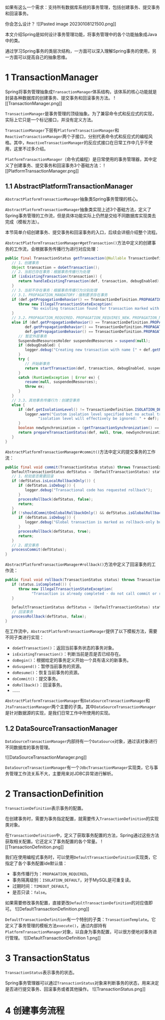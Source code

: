 如果有这么一个需求：支持所有数据库系统的事务管理，包括创建事务、提交事务和回滚事务。

你会怎么设计？
![[Pasted image 20230108121500.png]]

本文介绍Spring是如何设计事务管理功能，将事务管理中的各个功能抽象成Java中的类。

通过学习Spring事务的类层次结构，一方面可以深入理解Spring事务的使用，另一方面可以提高自己的抽象思维。

# 1 TransactionManager
Spring将事务管理抽象成`TransactionManager`体系结构，该体系的核心功能就是封装各种数据库的创建事务、提交事务和回滚事务方法。
![[TransactionManager.png]]

`TransactionManager`是事务管理的顶级抽象。为了兼容命令式和反应式的实现，实际上它只是一个标记接口，并没有定义方法。

`TransactionManager`下层有`PlatformTransactionManager`和`ReactiveTransactionManager`两个子接口，分别代表命令式和反应式的编程风格。其中，`ReactiveTransactionManager`的反应式接口在日常工作中几乎不使用，这里不过多介绍。

`PlatformTransactionManager`（命令式编程）是日常使用的事务管理器，其中定义了创建事务、提交事务和回滚事务3个基础方法：
![[PlatformTransactionManager.png]]

## 1.1 AbstractPlatformTransactionManager
`AbstractPlatformTransactionManager`抽象类Spring事务管理的核心。

`AbstractPlatformTransactionManager`抽象类实现上述3个基础方法，定义了Spring事务管理的工作流，但是具体功能实际上仍然是交给不同数据库实现类去完成（模板方法）。

本节简单介绍创建事务、提交事务和回滚事务的入口，后续会详细介绍整个流程。

`AbstractPlatformTransactionManager#getTransaction()`方法中定义的创建事务的工作流，会根据事务传播行为进行对应处理：
```java
public final TransactionStatus getTransaction(@Nullable TransactionDefinition definition) throws TransactionException {
   // 1、创建事务
   Object transaction = doGetTransaction();  
   // 2、当前已存在事务：根据事务传播行为处理
   if (isExistingTransaction(transaction)) {
      return handleExistingTransaction(def, transaction, debugEnabled);  
   }  
   // 3、当前不存在事务：根据事务传播行为分别处理
   // 3.1、PROPAGATION_MANDATORY：强制要求存在事务
   if (def.getPropagationBehavior() == TransactionDefinition.PROPAGATION_MANDATORY) {  
      throw new IllegalTransactionStateException(  
            "No existing transaction found for transaction marked with propagation 'mandatory'");  
   }  
   // 3.2、PROPAGATION_REQUIRED、PROPAGATION_REQUIRES_NEW、PROPAGATION_NESTED
   else if (def.getPropagationBehavior() == TransactionDefinition.PROPAGATION_REQUIRED ||  
         def.getPropagationBehavior() == TransactionDefinition.PROPAGATION_REQUIRES_NEW ||  
         def.getPropagationBehavior() == TransactionDefinition.PROPAGATION_NESTED) {  
      // 暂定外层事务
      SuspendedResourcesHolder suspendedResources = suspend(null);  
      if (debugEnabled) {  
         logger.debug("Creating new transaction with name [" + def.getName() + "]: " + def);  
      }  
      try {  
         // 开始新事务
         return startTransaction(def, transaction, debugEnabled, suspendedResources);  
      }  
      catch (RuntimeException | Error ex) {  
         resume(null, suspendedResources);  
         throw ex;  
      }  
   }  
   // 3.3、其他事务传播行为：创建空事务
   else {  
      if (def.getIsolationLevel() != TransactionDefinition.ISOLATION_DEFAULT && logger.isWarnEnabled()) {  
         logger.warn("Custom isolation level specified but no actual transaction initiated; " +  
               "isolation level will effectively be ignored: " + def);  
      }  
      boolean newSynchronization = (getTransactionSynchronization() == SYNCHRONIZATION_ALWAYS);  
      return prepareTransactionStatus(def, null, true, newSynchronization, debugEnabled, null);  
   }  
}
```

`AbstractPlatformTransactionManager#commit()`方法中定义的提交事务的工作流：
```java
public final void commit(TransactionStatus status) throws TransactionException {  
   DefaultTransactionStatus defStatus = (DefaultTransactionStatus) status;  
   // 1、校验是否需要回滚
   if (defStatus.isLocalRollbackOnly()) {  
      if (defStatus.isDebug()) {  
         logger.debug("Transactional code has requested rollback");  
      }  
      processRollback(defStatus, false);  
      return;  
   }  
   if (!shouldCommitOnGlobalRollbackOnly() && defStatus.isGlobalRollbackOnly()) {  
      if (defStatus.isDebug()) {  
         logger.debug("Global transaction is marked as rollback-only but transactional code requested commit");  
      }  
      processRollback(defStatus, true);  
      return;  
   }  
   // 2、提交事务
   processCommit(defStatus);  
}
```

`AbstractPlatformTransactionManager#rollback()`方法中定义了回滚事务的工作流：
```java
public final void rollback(TransactionStatus status) throws TransactionException {  
   if (status.isCompleted()) {  
      throw new IllegalTransactionStateException(  
            "Transaction is already completed - do not call commit or rollback more than once per transaction");  
   }  
  
   DefaultTransactionStatus defStatus = (DefaultTransactionStatus) status;  
   // 回滚事务
   processRollback(defStatus, false);  
}
```

在工作流中，`AbstractPlatformTransactionManager`提供了以下模板方法，需要不同子类进行实现：
- `doGetTransaction()`：返回当前事务状态的事务对象。
- `isExistingTransaction()`：判断当前是否是否已经存在。
- `doBegin()`：根据给定的事务定义开始一个具有语义的新事务。
- `doSuspend()`：暂停当前​​事务的资源。
- `doResume()`：恢复当前事务的资源。
- `doCommit()`：提交事务。
- `doRollback()`：回滚事务。
- ……

`AbstractPlatformTransactionManager`有`DataSourceTransactionManager`和`JtaTransactionManager`两个主要的子类。其中`DataSourceTransactionManager`是针对数据源的实现，是我们日常工作中所使用的实现。

## 1.2 DataSourceTransactionManager
`DataSourceTransactionManager`内部持有一个`DataSource`对象，通过该对象进行不同数据库的事务管理。

![[DataSourceTransactionManager.png]]

`DataSourceTransactionManager`有一个`JdbcTransactionManager`实现类，它与事务管理工作流关系不大，主要用来对JDBC异常进行解析。

# 2 TransactionDefinition
`TransactionDefinition`表示事务的配置。

在创建事务时，需要为事务指定配置，就需要传入`TransactionDefinition`的实现类对象。

在`TransactionDefinition`中，定义了获取事务配置的方法，Spring通过这些方法获取相关配置。它还定义了事务配置的各个常量。
![[TransactionDefinition.png]]

我们在使用编程式事务时，可以使用`DefaultTransactionDefinition`实现类，它指定了各个事务配置ide默认值：
- 事务传播行为：`PROPAGATION_REQUIRED`。
- 事务隔离级别：`ISOLATION_DEFAULT`，对于MySQL是可重复读。
- 过期时间：`TIMEOUT_DEFAULT`。
- 是否只读：`false`。

如果需要修改事务配置，直接更改`DefaultTransactionDefinition`的对应值即可。
![[DefaultTransactionDefinition.png]]

`DefaultTransactionDefinition`有一个特别的子类：`TransactionTemplate`。它定义了事务管理的模板方法`execute()`，通过内部持有`PlatformTransactionManager`对象，以自身为事务配置，可以很方便地对事务进行管理。
![[DefaultTransactionDefinition 1.png]]

# 3 TransactionStatus
`TransactionStatus`表示事务的状态。

Spring事务管理器可以通过`TransactionStatus`对象来判断事务的状态，用来决定是否进行提交事务、回滚事务或者其他操作。
![[TransactionStatus.png]]

# 4 创建事务流程
